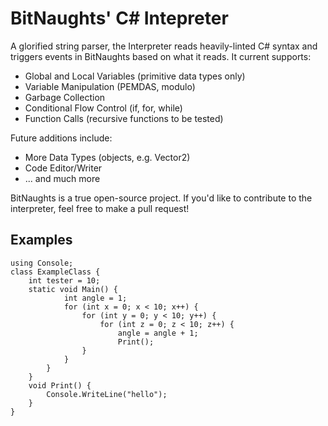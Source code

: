 # BitNaughts' C# Intepreter

A glorified string parser, the Interpreter reads heavily-linted C# syntax and triggers events in BitNaughts based on what it reads. It current supports:

  - Global and Local Variables (primitive data types only)
  - Variable Manipulation (PEMDAS, modulo)
  - Garbage Collection
  - Conditional Flow Control (if, for, while)
  - Function Calls (recursive functions to be tested)

Future additions include:
  - More Data Types (objects, e.g. Vector2)
  - Code Editor/Writer
  - ... and much more

BitNaughts is a true open-source project. If you'd like to contribute to the interpreter, feel free to make a pull request! 

## Examples

```
using Console;
class ExampleClass {
    int tester = 10;
    static void Main() {
            int angle = 1;
            for (int x = 0; x < 10; x++) {
                for (int y = 0; y < 10; y++) {
                    for (int z = 0; z < 10; z++) {
                        angle = angle + 1;
                        Print();
                }
            }
        }
    }
    void Print() {
        Console.WriteLine("hello");
    }
}
```